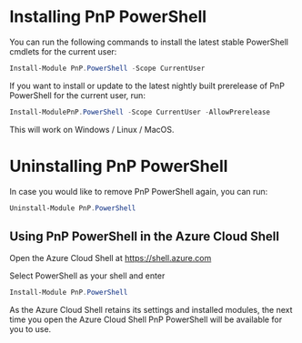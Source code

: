 # Installing PnP PowerShell

You can run the following commands to install the latest stable PowerShell cmdlets for the current user:

```powershell
Install-Module PnP.PowerShell -Scope CurrentUser
```

If you want to install or update to the latest nightly built prerelease of PnP PowerShell for the current user, run:

```powershell
Install-ModulePnP.PowerShell -Scope CurrentUser -AllowPrerelease
```

This will work on Windows / Linux / MacOS.

# Uninstalling PnP PowerShell

In case you would like to remove PnP PowerShell again, you can run:

```powershell
Uninstall-Module PnP.PowerShell
```

## Using PnP PowerShell in the Azure Cloud Shell

Open the Azure Cloud Shell at https://shell.azure.com

Select PowerShell as your shell and enter

```powershell
Install-Module PnP.PowerShell
```

As the Azure Cloud Shell retains its settings and installed modules, the next time you open the Azure Cloud Shell PnP PowerShell will be available for you to use.
